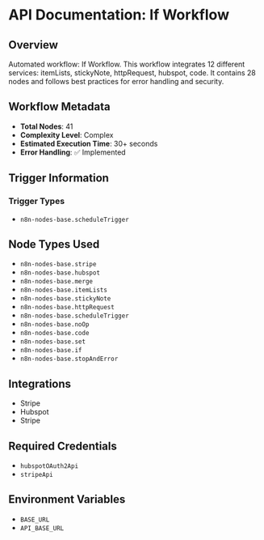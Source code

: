 # API Documentation: If Workflow

## Overview
Automated workflow: If Workflow. This workflow integrates 12 different services: itemLists, stickyNote, httpRequest, hubspot, code. It contains 28 nodes and follows best practices for error handling and security.

## Workflow Metadata
- **Total Nodes**: 41
- **Complexity Level**: Complex
- **Estimated Execution Time**: 30+ seconds
- **Error Handling**: ✅ Implemented

## Trigger Information
### Trigger Types
- `n8n-nodes-base.scheduleTrigger`

## Node Types Used
- `n8n-nodes-base.stripe`
- `n8n-nodes-base.hubspot`
- `n8n-nodes-base.merge`
- `n8n-nodes-base.itemLists`
- `n8n-nodes-base.stickyNote`
- `n8n-nodes-base.httpRequest`
- `n8n-nodes-base.scheduleTrigger`
- `n8n-nodes-base.noOp`
- `n8n-nodes-base.code`
- `n8n-nodes-base.set`
- `n8n-nodes-base.if`
- `n8n-nodes-base.stopAndError`

## Integrations
- Stripe
- Hubspot
- Stripe

## Required Credentials
- `hubspotOAuth2Api`
- `stripeApi`

## Environment Variables
- `BASE_URL`
- `API_BASE_URL`
